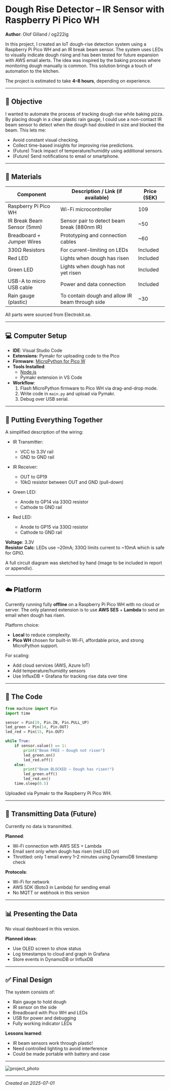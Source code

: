 # Dough Rise Detector – IR Sensor with Raspberry Pi Pico WH

**Author**: Olof Gilland / og222ig

In this project, I created an IoT dough-rise detection system using a Raspberry Pi Pico WH and an IR break beam sensor. The system uses LEDs to visually indicate dough rising and has been tested for future expansion with AWS email alerts. The idea was inspired by the baking process where monitoring dough manually is common. This solution brings a touch of automation to the kitchen.

The project is estimated to take **4–8 hours**, depending on experience.

---

## 🎯 Objective

I wanted to automate the process of tracking dough rise while baking pizza. By placing dough in a clear plastic rain gauge, I could use a non-contact IR beam sensor to detect when the dough had doubled in size and blocked the beam. This lets me:

- Avoid constant visual checking.
- Collect time-based insights for improving rise predictions.
- (Future) Track impact of temperature/humidity using additional sensors.
- (Future) Send notifications to email or smartphone.

---

## 🧰 Materials

| Component                        | Description / Link (if available)                                      | Price (SEK) |
|----------------------------------|------------------------------------------------------------------------|-------------|
| Raspberry Pi Pico WH             | Wi-Fi microcontroller                                                  | 109         |
| IR Break Beam Sensor (5mm)       | Sensor pair to detect beam break (880nm IR)                           | ~50         |
| Breadboard + Jumper Wires        | Prototyping and connection cables                                     | ~60         |
| 330Ω Resistors                   | For current-limiting on LEDs                                          | Included    |
| Red LED                          | Lights when dough has risen                                           | Included    |
| Green LED                        | Lights when dough has not yet risen                                   | Included    |
| USB-A to micro USB cable         | Power and data connection                                             | Included    |
| Rain gauge (plastic)             | To contain dough and allow IR beam through side                       | ~30         |

All parts were sourced from Electrokit.se.

---

## 💻 Computer Setup

- **IDE**: Visual Studio Code  
- **Extensions**: Pymakr for uploading code to the Pico  
- **Firmware**: [MicroPython for Pico W](https://micropython.org/download/RPI_PICO_W/)  
- **Tools Installed**:
  - [Node.js](https://nodejs.org/en)
  - Pymakr extension in VS Code
- **Workflow**:
  1. Flash MicroPython firmware to Pico WH via drag-and-drop mode.
  2. Write code in `main.py` and upload via Pymakr.
  3. Debug over USB serial.

---

## 🔌 Putting Everything Together

A simplified description of the wiring:

- IR Transmitter:  
  - VCC to 3.3V rail  
  - GND to GND rail

- IR Receiver:  
  - OUT to GP19  
  - 10kΩ resistor between OUT and GND (pull-down)

- Green LED:  
  - Anode to GP14 via 330Ω resistor  
  - Cathode to GND rail

- Red LED:  
  - Anode to GP15 via 330Ω resistor  
  - Cathode to GND rail

**Voltage**: 3.3V  
**Resistor Calc**: LEDs use ~20mA; 330Ω limits current to ~10mA which is safe for GPIO.

A full circuit diagram was sketched by hand (image to be included in report or appendix).

---

## ☁️ Platform

Currently running fully **offline** on a Raspberry Pi Pico WH with no cloud or server. The only planned extension is to use **AWS SES** + **Lambda** to send an email when dough has risen.  

Platform choice:
- **Local** to reduce complexity.
- **Pico WH** chosen for built-in Wi-Fi, affordable price, and strong MicroPython support.

For scaling:
- Add cloud services (AWS, Azure IoT)
- Add temperature/humidity sensors
- Use InfluxDB + Grafana for tracking rise data over time

---

## 🧠 The Code

```python
from machine import Pin
import time

sensor = Pin(19, Pin.IN, Pin.PULL_UP)
led_green = Pin(14, Pin.OUT)
led_red = Pin(15, Pin.OUT)

while True:
    if sensor.value() == 1:
        print("Beam FREE – Dough not risen")
        led_green.on()
        led_red.off()
    else:
        print("Beam BLOCKED – Dough has risen!")
        led_green.off()
        led_red.on()
    time.sleep(0.5)
```

Uploaded via Pymakr to the Raspberry Pi Pico WH.

---

## 📡 Transmitting Data (Future)

Currently no data is transmitted.

**Planned**:
- Wi-Fi connection with AWS SES + Lambda
- Email sent only when dough has risen (red LED on)
- Throttled: only 1 email every 1–2 minutes using DynamoDB timestamp check

**Protocols**:
- Wi-Fi for network
- AWS SDK (Boto3 in Lambda) for sending email
- No MQTT or webhook in this version

---

## 📊 Presenting the Data

No visual dashboard in this version.

**Planned ideas**:
- Use OLED screen to show status
- Log timestamps to cloud and graph in Grafana
- Store events in DynamoDB or InfluxDB

---

## ✅ Final Design

The system consists of:

- Rain gauge to hold dough  
- IR sensor on the side  
- Breadboard with Pico WH and LEDs  
- USB for power and debugging  
- Fully working indicator LEDs

**Lessons learned**:
- IR beam sensors work through plastic!
- Need controlled lighting to avoid interference
- Could be made portable with battery and case

---

![project_photo](https://via.placeholder.com/800x400?text=Insert+your+final+hardware+photo+here)

---

*Created on 2025-07-01*
